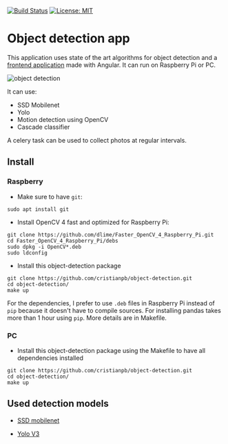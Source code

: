 [![Build Status](https://img.shields.io/endpoint.svg?url=https%3A%2F%2Factions-badge.atrox.dev%2Fcristianpb%2Fobject-detection%2Fbadge%3Fref%3Dmaster&style=flat)](https://actions-badge.atrox.dev/cristianpb/object-detection/goto?ref=master) [![License: MIT](https://img.shields.io/badge/License-MIT-yellow.svg)](https://opensource.org/licenses/MIT)

# Object detection app 

This application uses state of the art algorithms for object detection and a
[frontend application](https://github.com/cristianpb/object-detection-frontend)
made with Angular. It can run on Raspberry Pi or PC.

![object detection](https://cristianpb.github.io/assets/img/raspberry-video-stream/main.jpg "object detection")

It can use:
* SSD Mobilenet
* Yolo
* Motion detection using OpenCV
* Cascade classifier

A celery task can be used to collect photos at regular intervals.

## Install

### Raspberry

* Make sure to have `git`:

```
sudo apt install git
```

* Install OpenCV 4 fast and optimized for Raspberry Pi:

```
git clone https://github.com/dlime/Faster_OpenCV_4_Raspberry_Pi.git
cd Faster_OpenCV_4_Raspberry_Pi/debs
sudo dpkg -i OpenCV*.deb
sudo ldconfig
```

* Install this object-detection package

```
git clone https://github.com/cristianpb/object-detection.git
cd object-detection/
make up
```

For the dependencies, I prefer to use `.deb` files in Raspberry Pi instead of `pip` because it doesn't have to compile sources. For installing pandas takes more than 1 hour using `pip`. More details are in Makefile.

### PC

* Install this object-detection package using the Makefile to have all dependencies installed

```
git clone https://github.com/cristianpb/object-detection.git
cd object-detection/
make up
```

## Used detection models

* [SSD mobilenet](https://github.com/opencv/opencv/wiki/TensorFlow-Object-Detection-API#use-existing-config-file-for-your-model)

* [Yolo V3](https://pjreddie.com/darknet/yolo/)
